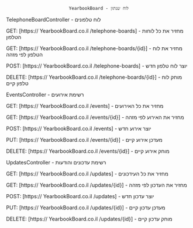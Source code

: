                             YearbookBoard - לוח שנתון

TelephoneBoardController - לוח טלפונים

GET: [https:// YearbookBoard.co.il /telephone-boards] - מחזיר את כל לוחות הטלפון

GET: [https:// YearbookBoard.co.il /telephone-boards/{id}] - מחזיר את לוח הטלפון לפי מזהה

POST: [https:// YearbookBoard.co.il /telephone-boards] - יוצר לוח טלפון חדש

DELETE: [https:// YearbookBoard.co.il /telephone-boards/{id}] - מוחק לוח טלפון קיים

EventsController - רשימת אירועים

GET: [https:// YearbookBoard.co.il /events] - מחזיר את כל האירועים

GET: [https:// YearbookBoard.co.il /events/{id}] - מחזיר את האירוע לפי מזהה

POST: [https:// YearbookBoard.co.il /events] - יוצר אירוע חדש

PUT: [https:// YearbookBoard.co.il /events/{id}] - מעדכן אירוע קיים

DELETE: [https:// YearbookBoard.co.il /events/{id}] - מוחק אירוע קיים

UpdatesController - רשימת עדכונים והודעות

GET: [https:// YearbookBoard.co.il /updates] - מחזיר את כל העידכונים

GET: [https:// YearbookBoard.co.il /updates/{id}] - מחזיר את העדכון לפי מזהה

POST: [https:// YearbookBoard.co.il /updates] - יוצר עדכון חדש

PUT: [https:// YearbookBoard.co.il /updates/{id}] - מעדכן עדכון קיים

DELETE: [https:// YearbookBoard.co.il /updates/{id}] - מוחק עדכון קיים
